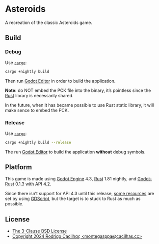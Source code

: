 # Asteroids

A recreation of the classic Asteroids game.

## Build

### Debug

Use [`cargo`][]:

```sh
cargo +nightly build
```

Then run [Godot Editor][] in order to build the application.

**Note:** do NOT embed the PCK file into the binary, it’s pointless since the
[Rust][] library is necessarily shared.

In the future, when it has became possible to use Rust static library, it will
make sence to embed the PCK.

### Release

Use [`cargo`][]:

```sh
cargo +nightly build --release
```

The run [Godot Editor][] to build the application **without** debug symbols.

## Platform

This game is made using [Godot Engine][] 4.3, [Rust][] 1.81 nightly, and
[Godot-Rust][] 0.1.3 with API 4.2.

Since there isn’t support for API 4.3 until this release, [some resources][] are
set by using [GDScript][], but the target is to stuck to Rust as much as
possible.

## License

- [The 3-Clause BSD License][]
- [Copyright 2024 Rodrigo Cacilhας &lt;montegasppa@cacilhas.cc&gt;][]

[`cargo`]: https://doc.rust-lang.org/cargo/
[Copyright 2024 Rodrigo Cacilhας &lt;montegasppa@cacilhas.cc&gt;]: https://github.com/cacilhas/asteroids/blob/master/COPYING
[GDScript]: https://docs.godotengine.org/en/stable/tutorials/scripting/gdscript/
[Godot Editor]: https://editor.godotengine.org/
[Godot Engine]: https://godotengine.org/
[Godot-Rust]: https://godot-rust.github.io/
[Rust]: https://www.rust-lang.org/
[some resources]: https://github.com/cacilhas/asteroids/blob/master/parallax.gd
[The 3-Clause BSD License]: https://opensource.org/license/BSD-3-Clause
